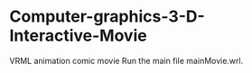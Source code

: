# Computer-graphics-3-D-Interactive-Movie

VRML animation comic movie
Run the main file mainMovie.wrl.
